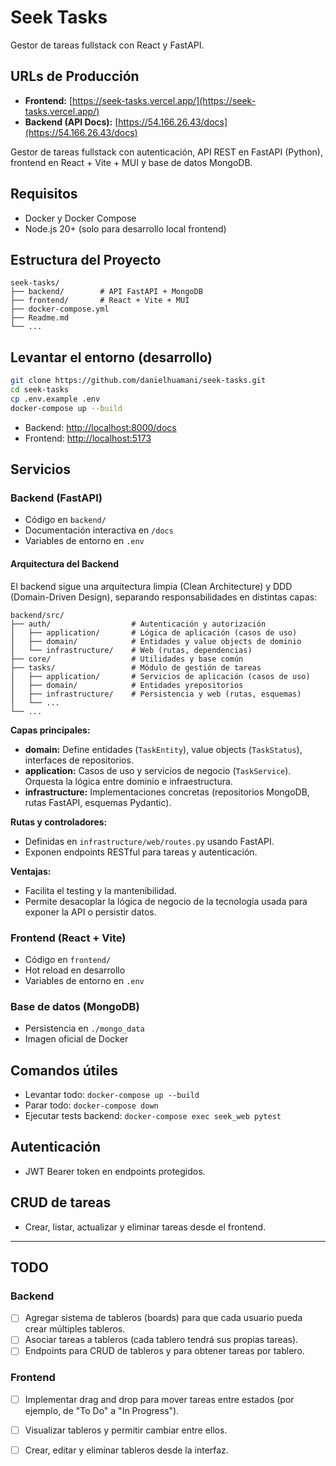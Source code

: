 # Seek Tasks

Gestor de tareas fullstack con React y FastAPI.

## URLs de Producción

- **Frontend:** [https://seek-tasks.vercel.app/](https://seek-tasks.vercel.app/)
- **Backend (API Docs):** [https://54.166.26.43/docs](https://54.166.26.43/docs)

Gestor de tareas fullstack con autenticación, API REST en FastAPI (Python), frontend en React + Vite + MUI y base de datos MongoDB.

## Requisitos
- Docker y Docker Compose
- Node.js 20+ (solo para desarrollo local frontend)

## Estructura del Proyecto
```
seek-tasks/
├── backend/        # API FastAPI + MongoDB
├── frontend/       # React + Vite + MUI
├── docker-compose.yml
├── Readme.md
└── ...
```

## Levantar el entorno (desarrollo)

```bash
git clone https://github.com/danielhuamani/seek-tasks.git
cd seek-tasks
cp .env.example .env 
docker-compose up --build
```
- Backend: [http://localhost:8000/docs](http://localhost:8000/docs)
- Frontend: [http://localhost:5173](http://localhost:5173)

## Servicios

### Backend (FastAPI)
- Código en `backend/`
- Documentación interactiva en `/docs`
- Variables de entorno en `.env`

#### Arquitectura del Backend

El backend sigue una arquitectura limpia (Clean Architecture) y DDD (Domain-Driven Design), separando responsabilidades en distintas capas:

```
backend/src/
├── auth/                  # Autenticación y autorización
│   ├── application/       # Lógica de aplicación (casos de uso)
│   ├── domain/            # Entidades y value objects de dominio
│   └── infrastructure/    # Web (rutas, dependencias)
├── core/                  # Utilidades y base común
├── tasks/                 # Módulo de gestión de tareas
│   ├── application/       # Servicios de aplicación (casos de uso)
│   ├── domain/            # Entidades yrepositorios
│   ├── infrastructure/    # Persistencia y web (rutas, esquemas)
│   └── ...
└── ...
```

**Capas principales:**
- **domain:** Define entidades (`TaskEntity`), value objects (`TaskStatus`), interfaces de repositorios.
- **application:** Casos de uso y servicios de negocio (`TaskService`). Orquesta la lógica entre dominio e infraestructura.
- **infrastructure:** Implementaciones concretas (repositorios MongoDB, rutas FastAPI, esquemas Pydantic).

**Rutas y controladores:**
- Definidas en `infrastructure/web/routes.py` usando FastAPI.
- Exponen endpoints RESTful para tareas y autenticación.

**Ventajas:**
- Facilita el testing y la mantenibilidad.
- Permite desacoplar la lógica de negocio de la tecnología usada para exponer la API o persistir datos.

### Frontend (React + Vite)
- Código en `frontend/`
- Hot reload en desarrollo
- Variables de entorno en `.env`

### Base de datos (MongoDB)
- Persistencia en `./mongo_data`
- Imagen oficial de Docker

## Comandos útiles
- Levantar todo: `docker-compose up --build`
- Parar todo: `docker-compose down`
- Ejecutar tests backend: `docker-compose exec seek_web pytest`

## Autenticación
- JWT Bearer token en endpoints protegidos.

## CRUD de tareas
- Crear, listar, actualizar y eliminar tareas desde el frontend.

---

## TODO

### Backend
- [ ] Agregar sistema de tableros (boards) para que cada usuario pueda crear múltiples tableros.
- [ ] Asociar tareas a tableros (cada tablero tendrá sus propias tareas).
- [ ] Endpoints para CRUD de tableros y para obtener tareas por tablero.

### Frontend
- [ ] Implementar drag and drop para mover tareas entre estados (por ejemplo, de "To Do" a "In Progress").
- [ ] Visualizar tableros y permitir cambiar entre ellos.
- [ ] Crear, editar y eliminar tableros desde la interfaz.

